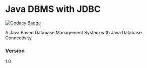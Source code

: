# Java DBMS with JDBC #

[![Codacy Badge](https://api.codacy.com/project/badge/Grade/a308faac00b84b5883282cfd02296643)](https://www.codacy.com/app/MohammedAbdelbari/Java-DBMS-with-JDBC?utm_source=github.com&utm_medium=referral&utm_content=MohammedAbdelbari/Java-DBMS-with-JDBC&utm_campaign=badger)

A Java Based Database Management System with Java Database Connectivity.

### Version ###

1.0 

